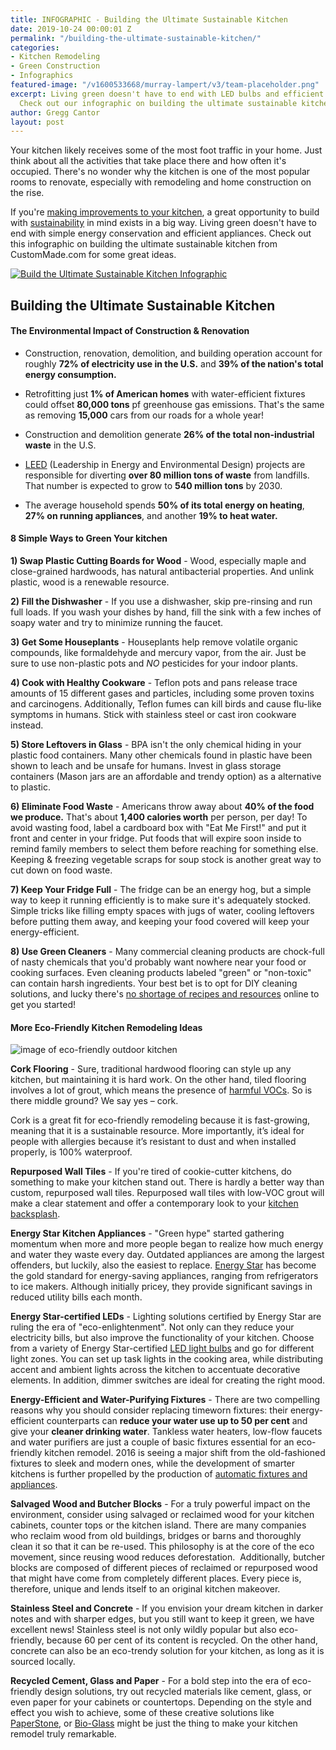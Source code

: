 ```yaml
---
title: INFOGRAPHIC - Building the Ultimate Sustainable Kitchen
date: 2019-10-24 00:00:01 Z
permalink: "/building-the-ultimate-sustainable-kitchen/"
categories:
- Kitchen Remodeling
- Green Construction
- Infographics
featured-image: "/v1600533668/murray-lampert/v3/team-placeholder.png"
excerpt: Living green doesn't have to end with LED bulbs and efficient kitchen appliances.
  Check out our infographic on building the ultimate sustainable kitchen.
author: Gregg Cantor
layout: post
---
```


Your kitchen likely receives some of the most foot traffic in your home. Just think about all the activities that take place there and how often it's occupied. There's no wonder why the kitchen is one of the most popular rooms to renovate, especially with remodeling and home construction on the rise.

If you're [making improvements to your kitchen](/san-diego-kitchen-remodeling-services), a great opportunity to build with [sustainability](/san-diego-green-home-construction) in mind exists in a big way. Living green doesn't have to end with simple energy conservation and efficient appliances. Check out this infographic on building the ultimate sustainable kitchen from CustomMade.com for some great ideas.

<!-- Wrap Infographic in external link to original img file on custommade.com -->
[![Build the Ultimate Sustainable Kitchen Infographic](/uploads/kitchen-embed.jpg "{{ page.title }}")](https://www.custommade.com/blog/content/uploads/2015/02/kitchen-001.jpg)

## Building the Ultimate Sustainable Kitchen

#### The Environmental Impact of Construction & Renovation

- Construction, renovation, demolition, and building operation account for roughly **72% of electricity use in the U.S.** and **39% of the nation's total energy consumption.**

- Retrofitting just **1% of American homes** with water-efficient fixtures could offset **80,000 tons** pf greenhouse gas emissions. That's the same as removing **15,000** cars from our roads for a whole year!

- Construction and demolition generate **26% of the total non-industrial waste** in the U.S.

- [LEED](https://new.usgbc.org/leed) (Leadership in Energy and Environmental Design) projects are responsible for diverting **over 80 million tons of waste** from landfills. That number is expected to grow to **540 million tons** by 2030.

- The average household spends **50% of its total energy on heating**, **27% on running appliances**, and another **19% to heat water.**

#### 8 Simple Ways to Green Your kitchen

**1) Swap Plastic Cutting Boards for Wood** - Wood, especially maple and close-grained hardwoods, has natural antibacterial properties. And unlink plastic, wood is a renewable resource.

**2) Fill the Dishwasher** - If you use a dishwasher, skip pre-rinsing and run full loads. If you wash your dishes by hand, fill the sink with a few inches of soapy water and try to minimize running the faucet.

**3) Get Some Houseplants** - Houseplants help remove volatile organic compounds, like formaldehyde and mercury vapor, from the air. Just be sure to use non-plastic pots and _NO_ pesticides for your indoor plants.

**4) Cook with Healthy Cookware** - Teflon pots and pans release trace amounts of 15 different gases and particles, including some proven toxins and carcinogens. Additionally, Teflon fumes can kill birds and cause flu-like symptoms in humans. Stick with stainless steel or cast iron cookware instead.

**5) Store Leftovers in Glass** - BPA isn't the only chemical hiding in your plastic food containers. Many other chemicals found in plastic have been shown to leach and be unsafe for humans. Invest in glass storage containers (Mason jars are an affordable and trendy option) as a alternative to plastic.

**6) Eliminate Food Waste** - Americans throw away about **40% of the food we produce.** That's about **1,400 calories worth** per person, per day! To avoid wasting food, label a cardboard box with "Eat Me First!" and put it front and center in your fridge. Put foods that will expire soon inside to remind family members to select them before reaching for something else. Keeping & freezing vegetable scraps for soup stock is another great way to cut down on food waste.

**7) Keep Your Fridge Full** - The fridge can be an energy hog, but a simple way to keep it running efficiently is to make sure it's adequately stocked. Simple tricks like filling empty spaces with jugs of water, cooling leftovers before putting them away, and keeping your food covered will keep your energy-efficient.

**8) Use Green Cleaners** - Many commercial cleaning products are chock-full of nasty chemicals that you'd probably want nowhere near your food or cooking surfaces. Even cleaning products labeled "green" or "non-toxic" can contain harsh ingredients. Your best bet is to opt for DIY cleaning solutions, and lucky there's [no shortage of recipes and resources](https://www.google.com/search?q=diy+kitchen+cleaner&oq=DIY+kitchen+cle&aqs=chrome.0.0j69i57j0l4.3514j1j9&sourceid=chrome&ie=UTF-8) online to get you started!

#### More Eco-Friendly Kitchen Remodeling Ideas

![image of eco-friendly outdoor kitchen](/uploads/eco-friendly-kitchen-remodeling.jpg)

**Cork Flooring** - Sure, traditional hardwood flooring can style up any kitchen, but maintaining it is hard work. On the other hand, tiled flooring involves a lot of grout, which means the presence of [harmful VOCs](https://www.h2obtech.com/grout-sealers/what-you-need-to-know-about-low-voc-content/). So is there middle ground? We say yes – cork.

Cork is a great fit for eco-friendly remodeling because it is fast-growing, meaning that it is a sustainable resource. More importantly, it’s ideal for people with allergies because it’s resistant to dust and when installed properly, is 100% waterproof.

**Repurposed Wall Tiles** - If you're tired of cookie-cutter kitchens, do something to make your kitchen stand out. There is hardly a better way than custom, repurposed wall tiles. Repurposed wall tiles with low-VOC grout will make a clear statement and offer a contemporary look to your [kitchen backsplash](/the-homeowners-guide-to-choosing-the-perfect-kitchen-backsplash/).

**Energy Star Kitchen Appliances** - "Green hype" started gathering momentum when more and more people began to realize how much energy and water they waste every day. Outdated appliances are among the largest offenders, but luckily, also the easiest to replace. [Energy Star](https://www.energystar.gov/) has become the gold standard for energy-saving appliances, ranging from refrigerators to ice makers. Although initially pricey, they provide significant savings in reduced utility bills each month.

**Energy Star-certified LEDs** - Lighting solutions certified by Energy Star are ruling the era of "eco-enlightenment". Not only can they reduce your electricity bills, but also improve the functionality of your kitchen. Choose from a variety of Energy Star-certified [LED light bulbs](https://www.energystar.gov/products/lighting_fans/light_bulbs/learn_about_led_bulbs) and go for different light zones. You can set up task lights in the cooking area, while distributing accent and ambient lights across the kitchen to accentuate decorative elements. In addition, dimmer switches are ideal for creating the right mood.

**Energy-Efficient and Water-Purifying Fixtures** - There are two compelling reasons why you should consider replacing timeworn fixtures: their energy-efficient counterparts can **reduce your water use up to 50 per cent** and give your **cleaner drinking water**. Tankless water heaters, low-flow faucets and water purifiers are just a couple of basic fixtures essential for an eco-friendly kitchen remodel. 2016 is seeing a major shift from the old-fashioned fixtures to sleek and modern ones, while the development of smarter kitchens is further propelled by the production of [automatic fixtures and appliances](/6-high-tech-gadgets-for-your-next-kitchen-remodel/).

**Salvaged Wood and Butcher Blocks** - For a truly powerful impact on the environment, consider using salvaged or reclaimed wood for your kitchen cabinets, counter tops or the kitchen island. There are many companies who reclaim wood from old buildings, bridges or barns and thoroughly clean it so that it can be re-used. This philosophy is at the core of the eco movement, since reusing wood reduces deforestation.  Additionally, butcher blocks are composed of different pieces of reclaimed or repurposed wood that might have come from completely different places. Every piece is, therefore, unique and lends itself to an original kitchen makeover.

**Stainless Steel and Concrete** - If you envision your dream kitchen in darker notes and with sharper edges, but you still want to keep it green, we have excellent news! Stainless steel is not only wildly popular but also eco-friendly, because 60 per cent of its content is recycled. On the other hand, concrete can also be an eco-trendy solution for your kitchen, as long as it is sourced locally.

**Recycled Cement, Glass and Paper** - For a bold step into the era of eco-friendly design solutions, try out recycled materials like cement, glass, or even paper for your cabinets or countertops. Depending on the style and effect you wish to achieve, some of these creative solutions like [PaperStone](https://paperstoneproducts.net/wordpress/), or [Bio-Glass](https://www.houzz.com/bioglass-countertops) might be just the thing to make your kitchen remodel truly remarkable.
